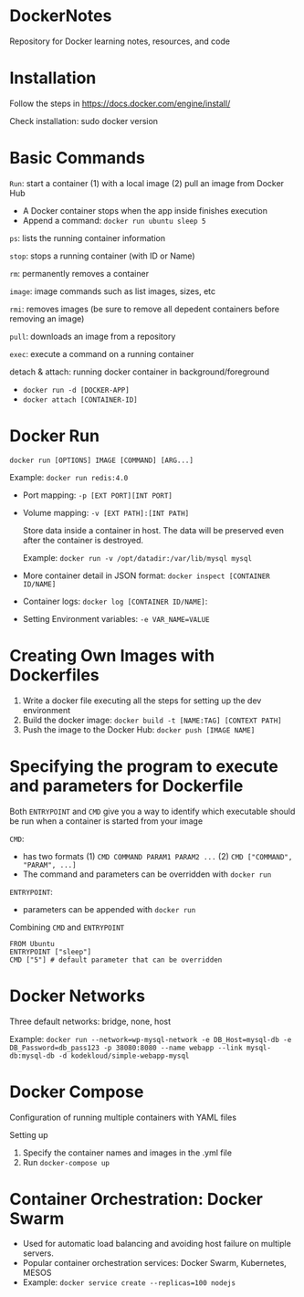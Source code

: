 # DockerNotes
Repository for Docker learning notes, resources, and code
# Installation
Follow the steps in https://docs.docker.com/engine/install/

Check installation: sudo docker version

# Basic Commands
`Run`: start a container (1) with a local image (2) pull an image from Docker Hub
- A Docker container stops when the app inside finishes execution
- Append a command: `docker run ubuntu sleep 5`

`ps`: lists the running container information

`stop`: stops a running container (with ID or Name)

`rm`: permanently removes a container

`image`: image commands such as list images, sizes, etc

`rmi`: removes images (be sure to remove all depedent containers before removing an image)

`pull`: downloads an image from a repository

`exec`: execute a command on a running container

detach & attach: running docker container in background/foreground
- `docker run -d [DOCKER-APP]`
- `docker attach [CONTAINER-ID]`

# Docker Run
`docker run [OPTIONS] IMAGE [COMMAND] [ARG...]`

Example: `docker run redis:4.0`
- Port mapping: `-p [EXT PORT][INT PORT]`
- Volume mapping: `-v [EXT PATH]:[INT PATH]`

    Store data inside a container in host. The data will be preserved even after the container is destroyed.
    
    Example: `docker run -v /opt/datadir:/var/lib/mysql mysql`

- More container detail in JSON format: `docker inspect [CONTAINER ID/NAME]`
- Container logs: `docker log [CONTAINER ID/NAME]`: 
- Setting Environment variables: `-e VAR_NAME=VALUE`


# Creating Own Images with Dockerfiles
1. Write a docker file executing all the steps for setting up the dev environment
2. Build the docker image: `docker build -t [NAME:TAG] [CONTEXT PATH]`
3. Push the image to the Docker Hub: `docker push [IMAGE NAME]`

# Specifying the program to execute and parameters for Dockerfile
Both `ENTRYPOINT` and `CMD` give you a way to identify which executable should be run when a container is started from your image

`CMD`:
- has two formats (1) `CMD COMMAND PARAM1 PARAM2 ...` (2) `CMD ["COMMAND", "PARAM", ...]`
- The command and parameters can be overridden with `docker run`

`ENTRYPOINT`:
- parameters can be appended with `docker run`

Combining `CMD` and `ENTRYPOINT`
```
FROM Ubuntu
ENTRYPOINT ["sleep"]
CMD ["5"] # default parameter that can be overridden
```

# Docker Networks
Three default networks: bridge, none, host

Example: `docker run --network=wp-mysql-network -e DB_Host=mysql-db -e DB_Password=db_pass123 -p 38080:8080 --name webapp --link mysql-db:mysql-db -d kodekloud/simple-webapp-mysql`

# Docker Compose
Configuration of running multiple containers with YAML files

Setting up
1. Specify the container names and images in the .yml file
2. Run `docker-compose up`

# Container Orchestration: Docker Swarm
- Used for automatic load balancing and avoiding host failure on multiple servers.
- Popular container orchestration services: Docker Swarm, Kubernetes, MESOS
- Example: `docker service create --replicas=100 nodejs`
